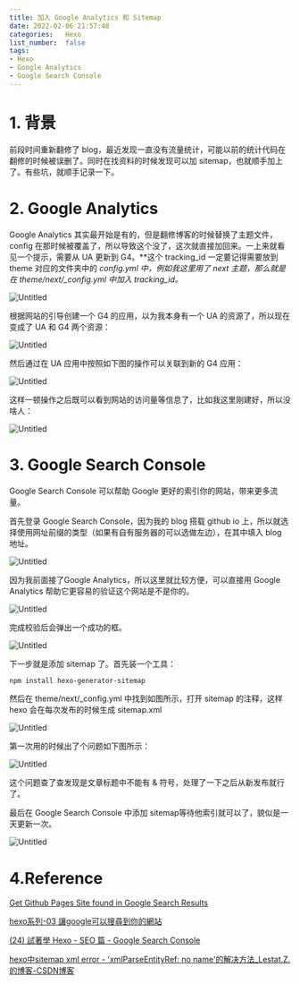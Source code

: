```yaml
---
title: 加入 Google Analytics 和 Sitemap
date: 2022-02-06 21:57:48
categories:   Hexo
list_number:  false
tags:
- Hexo
- Google Analytics
- Google Search Console
---
```


# 1. 背景

前段时间重新翻修了 blog，最近发现一直没有流量统计，可能以前的统计代码在翻修的时候被误删了。同时在找资料的时候发现可以加 sitemap，也就顺手加上了。有些坑，就顺手记录一下。

<!--more-->

# 2. Google Analytics

Google Analytics 其实最开始是有的，但是翻修博客的时候替换了主题文件，config 在那时候被覆盖了，所以导致这个没了，这次就直接加回来。一上来就看见一个提示，需要从 UA 更新到 G4。**这个 tracking_id 一定要记得需要放到 theme 对应的文件夹中的 *config.yml 中，例如我这里用了 next 主题，那么就是在 theme/next/_*config.yml 中加入 tracking_id。**

![Untitled](Untitled.png)

根据网站的引导创建一个 G4 的应用，以为我本身有一个 UA 的资源了，所以现在变成了 UA 和 G4 两个资源：

![Untitled](Untitled1.png)

然后通过在 UA 应用中按照如下图的操作可以关联到新的 G4 应用：

![Untitled](Untitled2.png)

这样一顿操作之后既可以看到网站的访问量等信息了，比如我这里刚建好，所以没啥人：

![Untitled](Untitled3.png)

# 3. Google Search Console

Google Search Console 可以帮助 Google 更好的索引你的网站，带来更多流量。

首先登录 Google Search Console，因为我的 blog 搭载 github io 上，所以就选择使用网址前缀的类型（如果有自有服务器的可以选做左边），在其中填入 blog 地址。

![Untitled](Untitled4.png)

因为我前面接了Google Analytics，所以这里就比较方便，可以直接用 Google Analytics 帮助它更容易的验证这个网站是不是你的。

![Untitled](Untitled5.png)

完成校验后会弹出一个成功的框。

![Untitled](Untitled6.png)

下一步就是添加 sitemap 了。首先装一个工具：

```bash
npm install hexo-generator-sitemap
```

然后在 theme/next/_config.yml 中找到如图所示，打开 sitemap 的注释，这样 hexo 会在每次发布的时候生成 sitemap.xml

![Untitled](Untitled7.png)

第一次用的时候出了个问题如下图所示：

![Untitled](Untitled8.png)

这个问题查了查发现是文章标题中不能有 & 符号，处理了一下之后从新发布就行了。

最后在 Google Search Console 中添加 sitemap等待他索引就可以了，貌似是一天更新一次。

![Untitled](Untitled9.png)

# 4.Reference

[Get Github Pages Site found in Google Search Results](https://stackoverflow.com/questions/49073043/get-github-pages-site-found-in-google-search-results)

[hexo系列-03 讓google可以搜尋到你的網站](https://augustushsu.github.io/2019/12/14/hexo-03/)

[(24) 試著學 Hexo - SEO 篇 - Google Search Console](https://israynotarray.com/hexo/20201007/3723180073/)

[hexo中sitemap xml error - 'xmlParseEntityRef: no name'的解决方法_Lestat.Z.的博客-CSDN博客](https://blog.csdn.net/yolohohohoho/article/details/91469362)